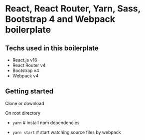# React, React Router, Yarn, Sass, Bootstrap 4 and Webpack boilerplate
## Techs used in this boilerplate
 - React.js v16
 - React Router v4
 - Bootstrap v4
 - Webpack v4
 ## Getting started
 Clone or download
 
 On root directory
* `yarn` # install npm dependencies

* `yarn start` # start watching source files by webpack

